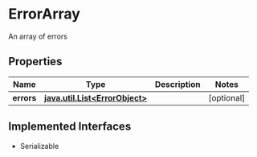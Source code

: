 

# ErrorArray

An array of errors

## Properties

Name | Type | Description | Notes
------------ | ------------- | ------------- | -------------
**errors** | [**java.util.List&lt;ErrorObject&gt;**](ErrorObject.md) |  |  [optional]


## Implemented Interfaces

* Serializable


